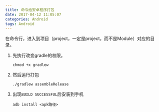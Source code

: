 ```yaml
---
title: 命令给安卓程序打包
date: 2017-04-12 11:05:07
categories: Android
tags: Android
---
```


在命令行，进入到项目（project，一定是project，而不是Module）对应的目录。

1. 先执行改变gradle的权限。

   ```shell
   chmod +x gradlew
   ```


2. 然后运行打包

   ```shell
   ./gradlew assembleRelease
   ```

3. 出现`BUILD SUCCESSFUL`后安装到手机

   ```shell
   adb install <apk路径>
   ```

<!-- more -->
